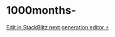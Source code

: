 # 1000months-

[Edit in StackBlitz next generation editor ⚡️](https://stackblitz.com/~/github.com/Jwynant/1000months-)